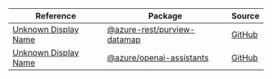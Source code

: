 | Reference | Package | Source |
|---|---|---|
|[Unknown Display Name](purview-datamap-rest-readme.md)|[@azure-rest/purview-datamap](https://www.npmjs.com/package/@azure-rest/purview-datamap)|[GitHub](https://github.com/Azure/azure-sdk-for-js/blob/main/sdk/purview/purview-datamap-rest)|
|[Unknown Display Name](openai-assistants-readme.md)|[@azure/openai-assistants](https://www.npmjs.com/package/@azure/openai-assistants)|[GitHub](https://github.com/Azure/azure-sdk-for-js/blob/main/sdk/openai/openai-assistants)|
